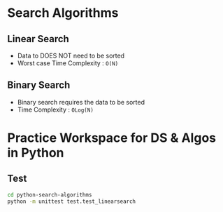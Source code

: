 # Search Algorithms

## Linear Search

* Data to DOES NOT need to be sorted
* Worst case Time Complexity : `O(N)`

## Binary Search

* Binary search requires the data to be sorted
* Time Complexity : `OLog(N)`

# Practice Workspace for DS & Algos in Python

## Test

```bash
cd python-search-algorithms
python -m unittest test.test_linearsearch
```